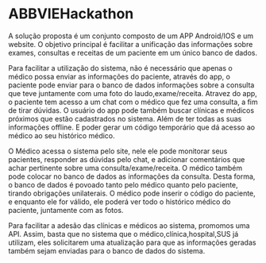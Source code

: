 # ABBVIEHackathon

A solução proposta é um conjunto composto de um APP Android/IOS e um website.
O objetivo principal é facilitar a unificação das informações sobre exames,
consultas e receitas de um paciente em um único banco de dados.

Para facilitar a utilização do sistema, não é necessário que apenas o médico possa enviar as informações do paciente,
através do app, o paciente pode enviar para o banco de dados informações sobre a consulta que teve juntamente com uma foto do laudo,exame/receita.
Atravez do app, o paciente tem acesso a um chat com o médico que fez uma consulta, a fim de tirar dúvidas.
O usuário do app pode também buscar clínicas e médicos próximos que estão cadastrados no sistema.
Além de ter todas as suas informações offline. E poder gerar um código temporário que dá acesso ao médico ao seu histórico médico.

O Médico acessa o sistema pelo site, nele ele pode monitorar seus pacientes, responder as dúvidas pelo chat, 
e adicionar comentários que achar pertinente sobre uma consulta/exame/receita. O médico também pode colocar no banco de dados as
informações da consulta. Desta forma, o banco de dados é povoado tanto pelo médico quanto pelo paciente, tirando obrigações unilaterais.
O médico pode inserir o código do paciente, e enquanto ele for válido, ele poderá ver todo o histórico médico do paciente, 
juntamente com as fotos.

Para facilitar a adesão das clínicas e médicos ao sistema, promomos uma API. Assim, basta que no sistema que o médico,clínica,hospital,SUS
já utilizam, eles solicitarem uma atualização para que as informações geradas também sejam enviadas para o banco de dados do sistema.
